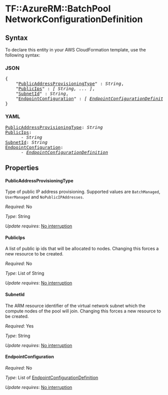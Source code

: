 # TF::AzureRM::BatchPool NetworkConfigurationDefinition

## Syntax

To declare this entity in your AWS CloudFormation template, use the following syntax:

### JSON

<pre>
{
    "<a href="#publicaddressprovisioningtype" title="PublicAddressProvisioningType">PublicAddressProvisioningType</a>" : <i>String</i>,
    "<a href="#publicips" title="PublicIps">PublicIps</a>" : <i>[ String, ... ]</i>,
    "<a href="#subnetid" title="SubnetId">SubnetId</a>" : <i>String</i>,
    "<a href="#endpointconfiguration" title="EndpointConfiguration">EndpointConfiguration</a>" : <i>[ <a href="endpointconfigurationdefinition.md">EndpointConfigurationDefinition</a>, ... ]</i>
}
</pre>

### YAML

<pre>
<a href="#publicaddressprovisioningtype" title="PublicAddressProvisioningType">PublicAddressProvisioningType</a>: <i>String</i>
<a href="#publicips" title="PublicIps">PublicIps</a>: <i>
      - String</i>
<a href="#subnetid" title="SubnetId">SubnetId</a>: <i>String</i>
<a href="#endpointconfiguration" title="EndpointConfiguration">EndpointConfiguration</a>: <i>
      - <a href="endpointconfigurationdefinition.md">EndpointConfigurationDefinition</a></i>
</pre>

## Properties

#### PublicAddressProvisioningType

Type of public IP address provisioning. Supported values are `BatchManaged`, `UserManaged` and `NoPublicIPAddresses`.

_Required_: No

_Type_: String

_Update requires_: [No interruption](https://docs.aws.amazon.com/AWSCloudFormation/latest/UserGuide/using-cfn-updating-stacks-update-behaviors.html#update-no-interrupt)

#### PublicIps

A list of public ip ids that will be allocated to nodes. Changing this forces a new resource to be created.

_Required_: No

_Type_: List of String

_Update requires_: [No interruption](https://docs.aws.amazon.com/AWSCloudFormation/latest/UserGuide/using-cfn-updating-stacks-update-behaviors.html#update-no-interrupt)

#### SubnetId

The ARM resource identifier of the virtual network subnet which the compute nodes of the pool will join. Changing this forces a new resource to be created.

_Required_: Yes

_Type_: String

_Update requires_: [No interruption](https://docs.aws.amazon.com/AWSCloudFormation/latest/UserGuide/using-cfn-updating-stacks-update-behaviors.html#update-no-interrupt)

#### EndpointConfiguration

_Required_: No

_Type_: List of <a href="endpointconfigurationdefinition.md">EndpointConfigurationDefinition</a>

_Update requires_: [No interruption](https://docs.aws.amazon.com/AWSCloudFormation/latest/UserGuide/using-cfn-updating-stacks-update-behaviors.html#update-no-interrupt)

